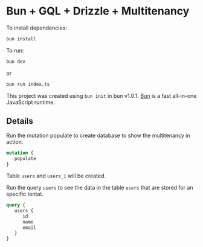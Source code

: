 # Bun + GQL + Drizzle + Multitenancy

To install dependencies:

```bash
bun install
```

To run:

```bash
bun dev
```

or

```bash
bun run index.ts
```

This project was created using `bun init` in bun v1.0.1. [Bun](https://bun.sh) is a fast all-in-one JavaScript runtime.

## Details

Run the mutation populate to create database to show the multitenancy in action.

```graphql
mutation {
   populate
}
```

Table `users` and `users_1` will be created.

Run the query `users` to see the data in the table `users` that are stored for an specific tentat.

```graphql
query {
   users {
      id
      name
      email
   }
}
```
